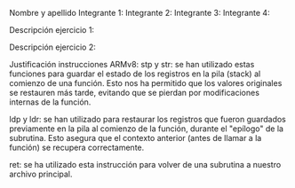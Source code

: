 Nombre y apellido 
Integrante 1: 
Integrante 2:
Integrante 3:
Integrante 4:


Descripción ejercicio 1: 


Descripción ejercicio 2:


Justificación instrucciones ARMv8:
stp y str: se han utilizado estas funciones para guardar el estado de los registros en la pila (stack) al comienzo de una función. Esto nos ha permitido que los valores originales se restauren más tarde, evitando que se pierdan por modificaciones internas de la función. 

ldp y ldr: se han utilizado para restaurar los registros que fueron guardados previamente en la pila al comienzo de la función, durante el "epílogo" de la subrutina. Esto asegura que el contexto anterior (antes de llamar a la función) se recupera correctamente.

ret: se ha utilizado esta instrucción para volver de una subrutina a nuestro archivo principal.




